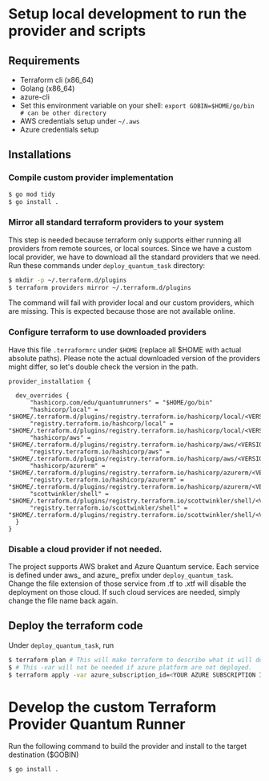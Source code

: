 # Setup local development to run the provider and scripts

## Requirements

* Terraform cli (x86_64)
* Golang (x86_64)
* azure-cli
* Set this environment variable on your shell: `export GOBIN=$HOME/go/bin # can be other directory`
* AWS credentials setup under `~/.aws`
* Azure credentials setup

## Installations

### Compile custom provider implementation

```bash
$ go mod tidy
$ go install .
```

### Mirror all standard terraform providers to your system

This step is needed because terraform only supports either running all providers from remote sources, or local sources. Since we have a custom local provider, we have to download all the standard providers that we need. Run these commands under `deploy_quantum_task` directory:

```bash
$ mkdir -p ~/.terraform.d/plugins
$ terraform providers mirror ~/.terraform.d/plugins
```

The command will fail with provider local and our custom providers, which are missing. This is expected because those are not available online.

### Configure terraform to use downloaded providers

Have this file `.terraformrc` under `$HOME` (replace all $HOME with actual absolute paths). Please note the actual downloaded version of the providers might differ, so let's double check the version in the path.

```
provider_installation {

  dev_overrides {
      "hashicorp.com/edu/quantumrunners" = "$HOME/go/bin"
      "hashicorp/local" = "$HOME/.terraform.d/plugins/registry.terraform.io/hashicorp/local/<VERSION>/darwin_amd64"
      "registry.terraform.io/hashcorp/local" = "$HOME/.terraform.d/plugins/registry.terraform.io/hashicorp/local/<VERSION>/darwin_amd64"
      "hashicorp/aws" = "$HOME/.terraform.d/plugins/registry.terraform.io/hashicorp/aws/<VERSION>/darwin_amd64"
      "registry.terraform.io/hashicorp/aws" = "$HOME/.terraform.d/plugins/registry.terraform.io/hashicorp/aws/<VERSION>/darwin_amd64"
      "hashicorp/azurerm" = "$HOME/.terraform.d/plugins/registry.terraform.io/hashicorp/azurerm/<VERSION>/darwin_amd64"
      "registry.terraform.io/hashicorp/azurerm" = "$HOME/.terraform.d/plugins/registry.terraform.io/hashicorp/azurerm/<VERSION>/darwin_amd64"
      "scottwinkler/shell" = "$HOME/.terraform.d/plugins/registry.terraform.io/scottwinkler/shell/<VERSION>/darwin_amd64"
      "registry.terraform.io/scottwinkler/shell" = "$HOME/.terraform.d/plugins/registry.terraform.io/scottwinkler/shell/<VERSION>/darwin_amd64"
  }
}
```

### Disable a cloud provider if not needed.

The project supports AWS braket and Azure Quantum service. Each service is defined under aws_ and azure_ prefix under `deploy_quantum_task`. Change the file extension of those service from .tf to .xtf will disable the deployment on those cloud. If such cloud services are needed, simply change the file name back again.

## Deploy the terraform code

Under `deploy_quantum_task`, run

```bash
$ terraform plan # This will make terraform to describe what it will do
$ # This -var will not be needed if azure platform are not deployed.
$ terraform apply -var azure_subscription_id=<YOUR AZURE SUBSCRIPTION ID>
```

# Develop the custom Terraform Provider Quantum Runner

Run the following command to build the provider and install to the target destination ($GOBIN)

```shell
$ go install .
```
